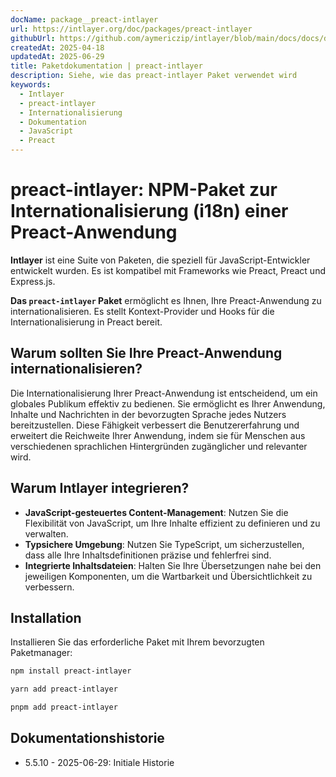 ```yaml
---
docName: package__preact-intlayer
url: https://intlayer.org/doc/packages/preact-intlayer
githubUrl: https://github.com/aymericzip/intlayer/blob/main/docs/docs/de/packages/preact-intlayer/index.md
createdAt: 2025-04-18
updatedAt: 2025-06-29
title: Paketdokumentation | preact-intlayer
description: Siehe, wie das preact-intlayer Paket verwendet wird
keywords:
  - Intlayer
  - preact-intlayer
  - Internationalisierung
  - Dokumentation
  - JavaScript
  - Preact
---
```


# preact-intlayer: NPM-Paket zur Internationalisierung (i18n) einer Preact-Anwendung

**Intlayer** ist eine Suite von Paketen, die speziell für JavaScript-Entwickler entwickelt wurden. Es ist kompatibel mit Frameworks wie Preact, Preact und Express.js.

**Das `preact-intlayer` Paket** ermöglicht es Ihnen, Ihre Preact-Anwendung zu internationalisieren. Es stellt Kontext-Provider und Hooks für die Internationalisierung in Preact bereit.

## Warum sollten Sie Ihre Preact-Anwendung internationalisieren?

Die Internationalisierung Ihrer Preact-Anwendung ist entscheidend, um ein globales Publikum effektiv zu bedienen. Sie ermöglicht es Ihrer Anwendung, Inhalte und Nachrichten in der bevorzugten Sprache jedes Nutzers bereitzustellen. Diese Fähigkeit verbessert die Benutzererfahrung und erweitert die Reichweite Ihrer Anwendung, indem sie für Menschen aus verschiedenen sprachlichen Hintergründen zugänglicher und relevanter wird.

## Warum Intlayer integrieren?

- **JavaScript-gesteuertes Content-Management**: Nutzen Sie die Flexibilität von JavaScript, um Ihre Inhalte effizient zu definieren und zu verwalten.
- **Typsichere Umgebung**: Nutzen Sie TypeScript, um sicherzustellen, dass alle Ihre Inhaltsdefinitionen präzise und fehlerfrei sind.
- **Integrierte Inhaltsdateien**: Halten Sie Ihre Übersetzungen nahe bei den jeweiligen Komponenten, um die Wartbarkeit und Übersichtlichkeit zu verbessern.

## Installation

Installieren Sie das erforderliche Paket mit Ihrem bevorzugten Paketmanager:

```bash packageManager="npm"
npm install preact-intlayer
```

```bash packageManager="yarn"
yarn add preact-intlayer
```

```bash packageManager="pnpm"
pnpm add preact-intlayer
```

## Dokumentationshistorie

- 5.5.10 - 2025-06-29: Initiale Historie

